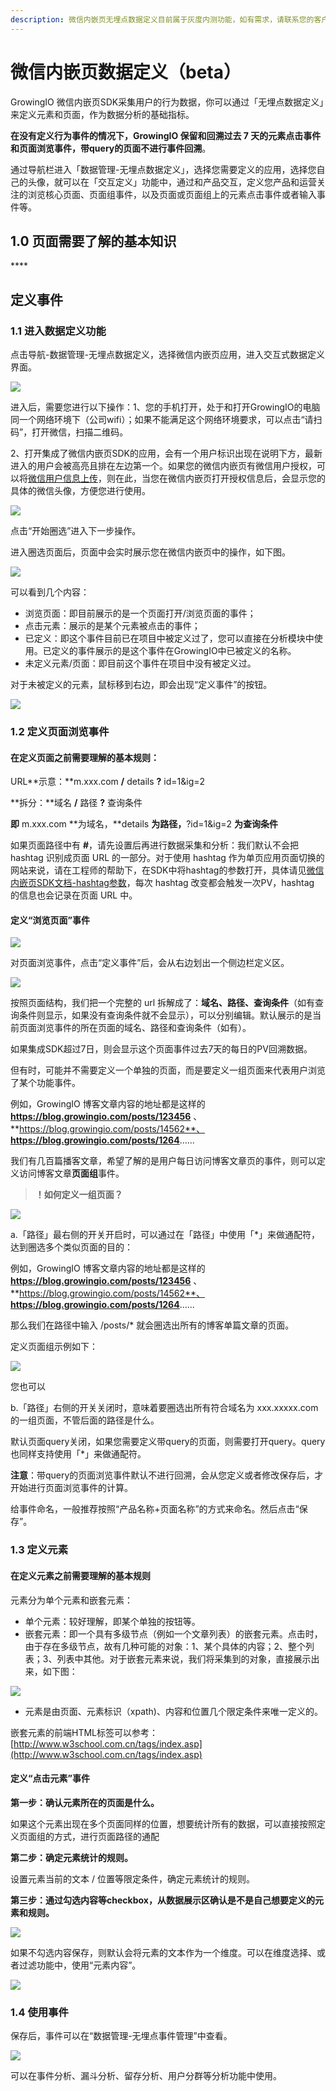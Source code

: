 ```yaml
---
description: 微信内嵌页无埋点数据定义目前属于灰度内测功能，如有需求，请联系您的客户成功经理或商务对接人，申请进行灰度内测。
---
```


# 微信内嵌页数据定义（beta）

GrowingIO 微信内嵌页SDK采集用户的行为数据，你可以通过「无埋点数据定义」来定义元素和页面，作为数据分析的基础指标。

**在没有定义行为事件的情况下，GrowingIO 保留和回溯过去 7 天的元素点击事件和页面浏览事件，带query的页面不进行事件回溯**。

通过导航栏进入「数据管理-无埋点数据定义」，选择您需要定义的应用，选择您自己的头像，就可以在「交互定义」功能中，通过和产品交互，定义您产品和运营关注的浏览核心页面、页面组事件，以及页面或页面组上的元素点击事件或者输入事件等。



## **1.0 页面需要了解的基本知识**

\*\*\*\*

## **定义事件**

### **1.1 进入数据定义功能**

点击导航-数据管理-无埋点数据定义，选择微信内嵌页应用，进入交互式数据定义界面。

![](../../.gitbook/assets/image%20%2880%29.png)

进入后，需要您进行以下操作：1、您的手机打开，处于和打开GrowingIO的电脑同一个网络环境下（公司wifi）；如果不能满足这个网络环境要求，可以点击“请扫码”，打开微信，扫描二维码。

2、打开集成了微信内嵌页SDK的应用，会有一个用户标识出现在说明下方，最新进入的用户会被高亮且排在左边第一个。如果您的微信内嵌页有微信用户授权，可以将[微信用户信息上传](../../sdk-integration/wei-xin-nei-qian-ye-sdk.md#sdk-wei-xin-yong-hu-shu-xing-she-zhi)，则在此，当您在微信内嵌页打开授权信息后，会显示您的具体的微信头像，方便您进行使用。

![](../../.gitbook/assets/image%20%28239%29.png)

点击“开始圈选”进入下一步操作。

进入圈选页面后，页面中会实时展示您在微信内嵌页中的操作，如下图。

![](../../.gitbook/assets/image%20%28283%29.png)

可以看到几个内容：

* 浏览页面：即目前展示的是一个页面打开/浏览页面的事件；
* 点击元素：展示的是某个元素被点击的事件；
* 已定义：即这个事件目前已在项目中被定义过了，您可以直接在分析模块中使用。已定义的事件展示的是这个事件在GrowingIO中已被定义的名称。
* 未定义元素/页面：即目前这个事件在项目中没有被定义过。

对于未被定义的元素，鼠标移到右边，即会出现“定义事件”的按钮。

![](../../.gitbook/assets/image%20%2813%29.png)

### 1.2 定义页面浏览事件

#### **在定义页面之前需要理解的基本规则：**

URL**示意：**m.xxx.com **/** details **?** id=1&ig=2

**拆分：**域名 **/** 路径 **?** 查询条件

**即** m.xxx.com **为域名，**details  **为路径，**?id=1&ig=2 **为查询条件**

如果页面路径中有 **\#**，请先设置后再进行数据采集和分析：我们默认不会把 hashtag 识别成页面 URL 的一部分。对于使用 hashtag 作为单页应用页面切换的网站来说，请在工程师的帮助下，在SDK中将hashtag的参数打开，具体请见[微信内嵌页SDK文档-hashtag参数](../../sdk-integration/wei-xin-nei-qian-ye-sdk.md#hashtag-can-shu)，每次 hashtag 改变都会触发一次PV，hashtag 的信息也会记录在页面 URL 中。

#### 定义“浏览页面”事件

![](../../.gitbook/assets/image%20%28133%29.png)

对页面浏览事件，点击“定义事件”后，会从右边划出一个侧边栏定义区。

![](../../.gitbook/assets/image%20%28187%29.png)

按照页面结构，我们把一个完整的 url 拆解成了：**域名、路径、查询条件**（如有查询条件则显示，如果没有查询条件就不会显示），可以分别编辑。默认展示的是当前页面浏览事件的所在页面的域名、路径和查询条件（如有）。

如果集成SDK超过7日，则会显示这个页面事件过去7天的每日的PV回溯数据。

但有时，可能并不需要定义一个单独的页面，而是要定义一组页面来代表用户浏览了某个功能事件。

例如，GrowingIO 博客文章内容的地址都是这样的 **https://blog.growingio.com/posts/123456** 、 **https://blog.growingio.com/posts/14562**、 **https://blog.growingio.com/posts/1264**......

我们有几百篇播客文章，希望了解的是用户每日访问博客文章页的事件，则可以定义访问博客文章**页面组**事件。

> **！如何定义一组页面？**

![](../../.gitbook/assets/2be01610-732a-4e90-9bef-304d5ee0443b.png)

a.「路径」最右侧的开关开启时，可以通过在「路径」中使用「\*」来做通配符，达到圈选多个类似页面的目的：

例如，GrowingIO 博客文章内容的地址都是这样的 **https://blog.growingio.com/posts/123456** 、 **https://blog.growingio.com/posts/14562**、 **https://blog.growingio.com/posts/1264**......

那么我们在路径中输入 /posts/\* 就会圈选出所有的博客单篇文章的页面。

定义页面组示例如下：

![](../../.gitbook/assets/image%20%283%29.png)

您也可以

b.「路径」右侧的开关关闭时，意味着要圈选出所有符合域名为 xxx.xxxxx.com 的一组页面，不管后面的路径是什么。

默认页面query关闭，如果您需要定义带query的页面，则需要打开query。query也同样支持使用「\*」来做通配符。

**注意**：带query的页面浏览事件默认不进行回溯，会从您定义或者修改保存后，才开始进行页面浏览事件的计算。

给事件命名，一般推荐按照“产品名称+页面名称”的方式来命名。然后点击“保存”。

### 1.3 定义元素

#### **在定义元素之前需要理解的基本规则**

元素分为单个元素和嵌套元素：

* 单个元素：较好理解，即某个单独的按钮等。
* 嵌套元素：即一个具有多级节点（例如一个文章列表）的嵌套元素。点击时，由于存在多级节点，故有几种可能的对象：1、某个具体的内容；2、整个列表；3、列表中其他。对于嵌套元素来说，我们将采集到的对象，直接展示出来，如下图：

![](../../.gitbook/assets/image%20%28182%29.png)

* 元素是由页面、元素标识（xpath\)、内容和位置几个限定条件来唯一定义的。

嵌套元素的前端HTML标签可以参考：[http://www.w3school.com.cn/tags/index.asp](http://www.w3school.com.cn/tags/index.asp)

#### **定义“点击元素”事件**

**第一步：确认元素所在的页面是什么。**

如果这个元素出现在多个页面同样的位置，想要统计所有的数据，可以直接按照定义页面组的方式，进行页面路径的通配

**第二步：确定元素统计的规则。**

设置元素当前的文本 / 位置等限定条件，确定元素统计的规则。

**第三步：通过勾选内容等checkbox，从数据展示区确认是不是自己想要定义的元素和规则。**

![](../../.gitbook/assets/image%20%2890%29.png)

  
如果不勾选内容保存，则默认会将元素的文本作为一个维度。可以在维度选择、或者过滤功能中，使用“元素内容”。

![](../../.gitbook/assets/image%20%28181%29.png)

### 1.4 使用事件

保存后，事件可以在“数据管理-无埋点事件管理”中查看。

![](../../.gitbook/assets/image%20%2861%29.png)

可以在事件分析、漏斗分析、留存分析、用户分群等分析功能中使用。







